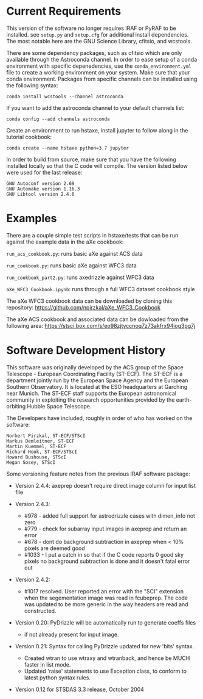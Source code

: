 
Current Requirements
====================
This version of the software no longer requires IRAF or PyRAF to be installed.
see `setup.py` and `setup.cfg` for additional install dependencies. The most notable here are
the GNU Science Library, cfitsio, and wcstools. 

There are some dependency packages, such as cfitsio which are only available through the Astroconda channel. In order to ease setup of a conda environment with specific depenedencies, use the `conda_environment.yml` file to create a working environment on your system. Make sure that your conda environment. Packages from specific channels can be installed using the following syntax:

`conda install wcstools --channel astroconda`

If you want to add the astroconda channel to your default channels list:

`conda config --add channels astroconda`

Create an environment to run hstaxe, install jupyter to follow along in the tutorial cookbook:

`conda create --name hstaxe python=3.7 jupyter`


In order to build from source, make sure that you have the following installed locally 
so that the C code will compile. The version listed below were used for the last release:

    GNU Autoconf version 2.69
    GNU Automake version 1.16.3
    GNU Libtool version 2.4.6


Examples
========
There are a couple simple test scripts in hstaxe/tests that can be run against the example data in the aXe cookbook:

`run_acs_cookbook.py`: runs basic aXe against ACS data

`run_cookbook.py`: runs basic aXe against WFC3 data

`run_cookbook_part2.py`: runs axedrizzle against WFC3 data

`aXe_WFC3_Cookbook.ipynb`: runs through a full WFC3 dataset cookbook style
 
The aXe WFC3 cookbook data can be downloaded by cloning this repository:
https://github.com/npirzkal/aXe_WFC3_Cookbook 

The aXe ACS cookbook and associated data can be dowloaded from the following area:
https://stsci.box.com/s/eo98zjtyccnoq7z73akfrx94jog3pg7j



Software Development History
============================

This software was originally developed by the ACS group of the Space Telescope -
European Coordinating Facility (ST-ECF). The ST-ECF is a department jointly
run by the European Space Agency and the European Southern Observatory.
It is located at the ESO headquarters at Garching near Munich. The ST-ECF
staff supports the European astronomical community in exploiting the research
opportunities provided by the earth-orbiting Hubble Space Telescope.

The Developers have included, roughly in  order of who has worked on the software:

    Norbert Pirzkal, ST-ECF/STScI
    Markus Demleitner, ST-ECF
    Martin Kuemmel, ST-ECF
    Richard Hook, ST-ECF/STScI
    Howard Bushouse, STScI
    Megan Sosey, STScI


Some versioning feature notes from the previous IRAF software package:

- Version 2.4.4:
    axeprep doesn't require direct image column for input list file

- Version 2.4.3:
    - #978 - added full support for astrodrizzle cases with dimen_info not zero
    - #779 - check for subarray input images in axeprep and return an error
    - #678 - dont do background subtraction in axeprep when < 10% pixels are deemed good
    - #1033 - I put a catch in so that if the C code reports 0 good sky pixels no background subtraction is done and it doesn't fatal error out 
   
- Version 2.4.2:  
    - #1017 resolved. User reported an error with the "SCI" extension when the segementation image was read in fcubeprep. The code was updated to be more generic in the way headers are read and constructed. 

- Version 0.20: PyDrizzle will be automatically run to generate coeffs files
    - if not already present for input image.

- Version 0.21: Syntax for calling PyDrizzle updated for new 'bits' syntax.
    - Created wtran to use wtraxy and wtranback, and hence be MUCH faster in
      list mode.
    - Updated 'raise' statements to use Exception class, to conform to latest
      python syntax rules.

- Version 0.12 for STSDAS 3.3 release, October 2004



